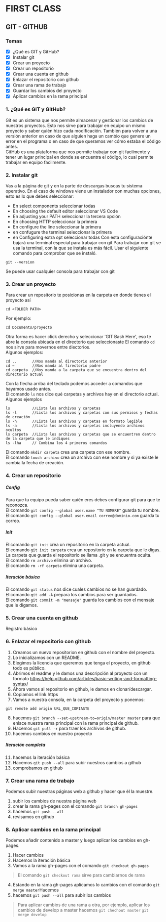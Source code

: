 # FIRST CLASS
## GIT - GITHUB
### Temas
- [x] ¿Qué es GIT y GitHub?
- [x] Instalar git
- [x] Crear un proyecto
- [x] Crear un repositorio
- [x] Crear una cuenta en github
- [x] Enlazar el repositorio con github
- [x] Crear una rama de trabajo
- [x] Guardar los cambios del proyecto
- [x] Aplicar cambios en la rama principal

### 1. **¿Qué es GIT y GitHub?**
Git es un sistema que nos permite almacenar y gestionar los cambios de nuestros proyectos. Esto nos sirve para trabajar en equipo un mismo proyecto y saber quién hizo cada modificación. También para volver a una versión anterior en caso de que alguien haga un cambio que genere un error en el programa o en caso de que queramos ver cómo estaba el código antes.  
GitHub es una plataforma que nos permite trabajar con git facilmente y tener un lugar principal en donde se encuentra el código, lo cual permite trabajar en equipo facilmente.
### 2. **Instalar git**
Vas a la página de git y en la parte de descargas buscas tu sistema operativo.
En el caso de windows viene un instalador con muchas opciones, esto es lo que debes seleccionar:
  - En select components seleccionar todas
  - En choosing the default editor seleccionar VS Code
  - En adjusting your PATH seleccionar la tercera opción 
  - En choosing HTTP seleccionar la primera
  - En configure the line seleccionar la primera
  - en confugure the terminal seleccionar la primera
  - en Configuring extra opt seleccionar todas
Con esta configuraciónte bajará una terminal especial para trabajar con git
Para trabajar con git se usa la terminal, con la que se instala es más fácil.
Usar el siguiente comando para comprobar que se instaló.
```
git --version 
```
Se puede usar cualquier consola para trabajar con git
### 3. **Crear un proyecto**
Para crear un repositorio te posicionas en la carpeta en donde tienes el proyecto así
```
cd <FOLDER PATH>
```
Por ejemplo:
```
cd Documents/proyecto
```
Otra forma es hacer click derecho y seleccionar 'GIT Bash Here', eso te abre la consola ubicada en el directorio que seleccionaste
El comando `cd` nos sirve para movernos entre diectorios.  
Algunos ejemplos:
```
cd ..       //Nos manda al directorio anterior
cd ~        //Nos manda al firectorio padre
cd carpeta  //Nos manda a la carpeta que se encuentra dentro del directorio actual
```
Con la flecha arriba del teclado podemos acceder a comandos que hayamos usado antes.  
El comando `ls` nos dice qué carpetas y archivos hay en el directorio actual.  
Algunos ejemplos
```
ls          //Lista los archivos y carpetas
ls -l       //Lista los archivos y carpetas con sus permisos y fechas de creación
ls -h       //Lista los archivos y carpetas en formato legible
ls -a       //Lista los archivos y carpetas incluyendo archivos ocultos
ls carpeta  //Lista los archivos y carpetas que se encuentren dentro de la carpeta que le indiques
ls -lha     // Combina los 4 primeros comandos
```
El comando `mkdir carpeta` crea una carpeta con ese nombre.  
El comando `touch archivo` crea un archivo con ese nombre y si ya existe le cambia la fecha de creación.

### 4. **Crear un repositorio**
##### Config
Para que tu equipo pueda saber quién eres debes configurar git para que te reconozca.  
El comando `git config --global user.name "TU NOMBRE"` guarda tu nombre.  
El comando `git config --global user.email correo@dominio.com` guarda tu correo.  
##### Init
El comando `git init` crea un repositorio en la carpeta actual.  
El comando `git init carpeta` crea un repositorio en la carpeta que le digas.  
La carpeta que guarda el repositorio se llama .git y se encuentra oculta.  
El comando `rm archivo` elimina un archivo.  
El comando `rm -rf carpeta` elimina una carpeta.  
##### Iteración básica
El comando `git status` nos dice cuales cambios no se han guardado.  
El comando `git add -A` prepara los cambios para ser guardados.  
El comando `git commit -m "mensaje"` guarda los cambios con el mensaje que le digamos.  
### 5. **Crear una cuenta en github**
Registro básico
### 6. **Enlazar el repositorio con github**
1. Creamos un nuevo repositorion en github con el nombre del proyecto.  
2. Lo inicializamos con un README.  
3. Elegimos la licencia que queremos que tenga el proyecto, en github todo es público.  
4. Abrimos el readme y le damos una descripción al proyecto con un formato https://help.github.com/articles/basic-writing-and-formatting-syntax/  
5. Ahora vamos al repositorio en github, le damos en clonar/descargar.  
6. Copiamos el link https
7. Vamos a nuestra consola, en la carpeta del proyecto y ponemos:
```
git remote add origin URL_QUE_COPIASTE
```
8. hacemos `git branch --set-upstream-to=origin/master master` para que enlace nuestra rama principal con la rama principal de github.
9. Hacemos `git pull -r` para traer los archivos de github.
10. hacemos cambios en nuestro proyecto
##### Iteración completa
11. hacemos la iteración básica
12. Hacemos `git push --all` para subir nuestros cambios a github
13. comprobamos en github
### 7. **Crear una rama de trabajo**
Podemos subir nuestras páginas web a github y hacer que él la muestre.
1. subir los cambios de nuestra página web
2. crear la rama gh-pages con el comando `git branch gh-pages`
3. hacemos `git push --all`
4. revisamos en github
### 8. **Aplicar cambios en la rama principal**
Podemos añadir contenido a master y luego aplicar los cambios en gh-pages.
1. Hacer cambios
2. Hacemos la iteración básica
3. Vamos a la rama gh-pages con el comando `git checkout gh-pages`
> El comando `git checkout rama` sirve para cambiarnos de rama
4. Estando en la rama gh-pages aplicamos lo cambios con el comando `git merge master`Hacemos 
5. hacemos `git push --all` para subir los cambios
> Para aplicar cambios de una rama a otra, por ejemplo, aplicar los cambios de develop a master hacemos
> `git chechout master`
> `git merge develop`